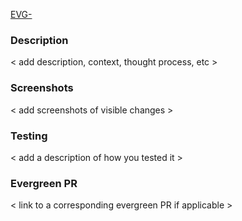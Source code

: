 [EVG-<number>](https://jira.mongodb.org/browse/EVG-<number>)

### Description 
< add description, context, thought process, etc >

### Screenshots
 < add screenshots of visible changes >

### Testing 
  < add a description of how you tested it >

### Evergreen PR 
  < link to a corresponding evergreen PR if applicable >
